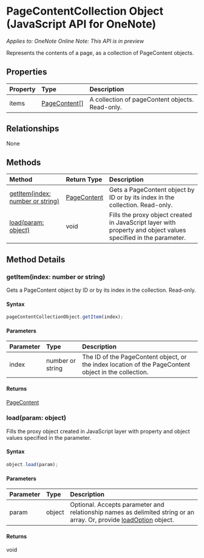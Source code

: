 # PageContentCollection Object (JavaScript API for OneNote)

_Applies to: OneNote Online_
_Note: This API is in preview_

Represents the contents of a page, as a collection of PageContent objects.

## Properties

| Property	   | Type	|Description
|:---------------|:--------|:----------|
|items|[PageContent[]](pagecontent.md)|A collection of pageContent objects. Read-only.|



## Relationships
None


## Methods

| Method		   | Return Type	|Description|
|:---------------|:--------|:----------|
|[getItem(index: number or string)](#getitemindex-number-or-string)|[PageContent](pagecontent.md)|Gets a PageContent object by ID or by its index in the collection. Read-only.|
|[load(param: object)](#loadparam-object)|void|Fills the proxy object created in JavaScript layer with property and object values specified in the parameter.|

## Method Details


### getItem(index: number or string)
Gets a PageContent object by ID or by its index in the collection. Read-only.

#### Syntax
```js
pageContentCollectionObject.getItem(index);
```

#### Parameters
| Parameter	   | Type	|Description|
|:---------------|:--------|:----------|
|index|number or string|The ID of the PageContent object, or the index location of the PageContent object in the collection.|

#### Returns
[PageContent](pagecontent.md)

### load(param: object)
Fills the proxy object created in JavaScript layer with property and object values specified in the parameter.

#### Syntax
```js
object.load(param);
```

#### Parameters
| Parameter	   | Type	|Description|
|:---------------|:--------|:----------|
|param|object|Optional. Accepts parameter and relationship names as delimited string or an array. Or, provide [loadOption](loadoption.md) object.|

#### Returns
void
